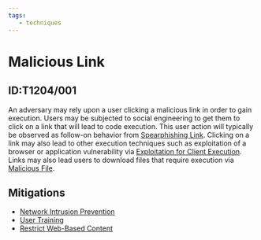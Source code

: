 ```yaml
---
tags:
   - techniques
---
```

# Malicious Link
## ID:T1204/001
An adversary may rely upon a user clicking a malicious link in order to gain execution. Users may be subjected to social engineering to get them to click on a link that will lead to code execution. This user action will typically be observed as follow-on behavior from [Spearphishing Link](/mitre/techniques/T1566/002). Clicking on a link may also lead to other execution techniques such as exploitation of a browser or application vulnerability via [Exploitation for Client Execution](/mitre/techniques/T1203). Links may also lead users to download files that require execution via [Malicious File](/mitre/techniques/T1204/002).
## Mitigations
* [Network Intrusion Prevention](mitigations/M1031)
* [User Training](mitigations/M1017)
* [Restrict Web-Based Content](mitigations/M1021)
